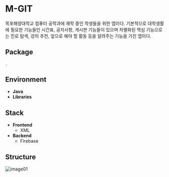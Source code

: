 # M-GIT

목포해양대학교 컴퓨터 공학과에 재학 중인 학생들을 위한 앱이다. 기본적으로 대학생활에 필요한 기능들인 시간표, 공지사항, 게시판 기능들이 있으며 차별화된 핵심 기능으로는 진로 탐색, 강의 추천, 앞으로 해야 할 활동 등을 알려주는 기능을 가진 앱이다.

## Package
```bash
.
``` 
    
## Environment
- **Java**
- **Libraries**

## Stack
- **Frontend**
    - XML
- **Backend**
    - Firebase

## Structure
![image01](https://github.com/user-attachments/assets/1f961996-d8c2-446d-acd4-a49e501fa60d)
